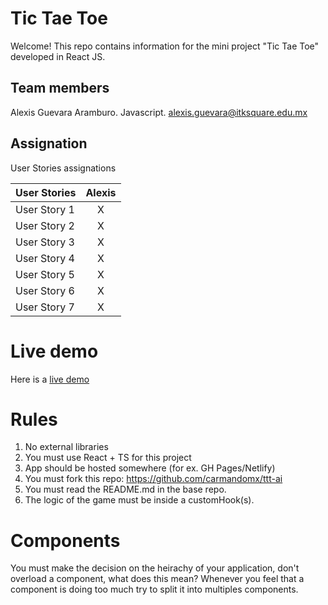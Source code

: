 # Tic Tae Toe

Welcome! This repo contains information for the mini project "Tic Tae Toe" developed in React JS.

## Team members

Alexis Guevara Aramburo. Javascript. alexis.guevara@itksquare.edu.mx

## Assignation 

User Stories assignations

| User Stories     | Alexis |
| ---------------- | :--: |
| User Story 1 |  X   |
| User Story 2 |  X   |
| User Story 3 |  X   |
| User Story 4 |  X   |
| User Story 5 |  X   |
| User Story 6 |  X   |
| User Story 7 |  X   |

# Live demo

Here is a [live demo](https://master--courageous-strudel-edd09e.netlify.app/)

# Rules

1. No external libraries
2. You must use React + TS for this project
3. App should be hosted somewhere (for ex. GH Pages/Netlify)
4. You must fork this repo: https://github.com/carmandomx/ttt-ai
5. You must read the README.md in the base repo.
6. The logic of the game must be inside a customHook(s).

# Components

You must make the decision on the heirachy of your application, don't overload a component, what does this mean? Whenever you feel that a component is doing too much try to split it into multiples components.
